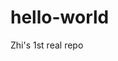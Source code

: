 # hello-world
Zhi's 1st real repo

<?php 

echo "yessir"; 
Happy Sunday. 
Some new edits are here. 

?>
